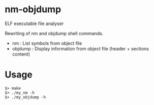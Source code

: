 # nm-objdump
ELF executable file analyser

Rewriting of nm and objdump shell commands.

- nm : List symbols from object file
- objdump : Display information from object file (header + sections content)

# Usage
```
$> make
$> ./my_nm -h
$> ./my_objdump -h
```
